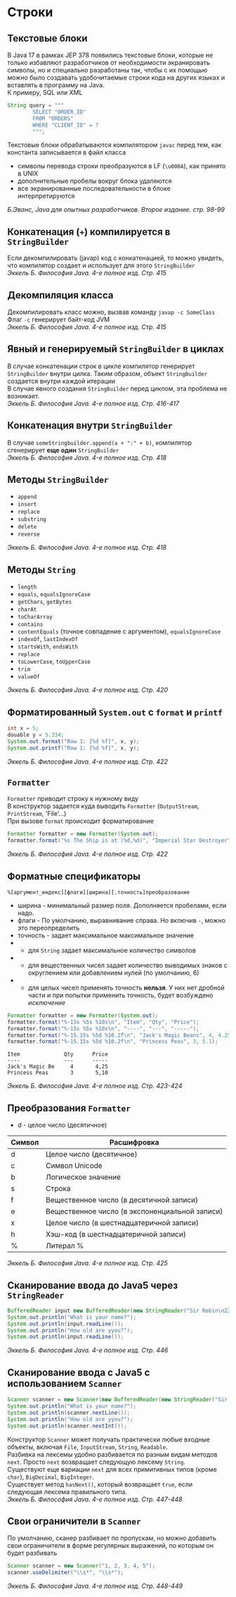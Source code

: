 # Строки
## Текстовые блоки
В Java 17 в рамках JEP 378 появились текстовые блоки, которые не только избавляют разработчиков от необходимости экранировать символы, но и специально разработаны так, чтобы с их помощью можно было создавать удобочитаемые строки кода на других языках и вставлять в программу на Java.\
К примеру, SQL или XML
```java
String query = """
        SELECT "ORDER_ID"
        FROM "ORDERS"
        WHERE "CLIENT_ID" = ?
        """;
```
Текстовые блоки обрабатываются компилятором `javac` перед тем, как константа записывается в файл класса
- символы перевода строки преобразуются в LF (`\u000A`), как принято в UNIX
- дополнительные пробелы вокруг блока удаляются
- все экранированные последовательности в блоке интерпретируются

_Б.Эванс, Java для опытных разработчиков. Второе издание. стр. 98-99_

## Конкатенация (`+`) компилируется в `StringBuilder`
Если декомпилировать (javap) код с конкатенацией, то можно увидеть, что компилятор создает и использует для этого `StringBuilder`<br/>
_Эккель Б. Философия Java. 4-е полное изд. Стр. 415_

## Декомпиляция класса
Декомпилировать класс можно, вызвав команду `javap -c SomeClass`<br/>
Флаг `-c` генерирует байт-код JVM<br/>
_Эккель Б. Философия Java. 4-е полное изд. Стр. 415_

## Явный и генерируемый `StringBuilder` в циклах
В случае конкатенации строк в цикле компилятор генерирует `StringBuilder` внутри цилка. Таким образом, объект `StringBuilder` создается внутри каждой итерации<br/>
В случае явного создания `StringBuilder` перед циклом, эта проблема не возникает.<br/>
_Эккель Б. Философия Java. 4-е полное изд. Стр. 416-417_

## Конкатенация внутри `StringBuilder`
В случае `someStringbuilder.append(a + ":" + b)`, компилятор сгенерирует **еще один** `StringBuilder`<br/>
_Эккель Б. Философия Java. 4-е полное изд. Стр. 418_

## Методы `StringBuilder`
* `append`
* `insert`
* `replace`
* `substring`
* `delete`
* `reverse`

_Эккель Б. Философия Java. 4-е полное изд. Стр. 418_

## Методы `String`
* `length`
* `equals`, `equalsIgnoreCase`
* `getChars`, `getBytes`
* `charAt`
* `toCharArray`
* `contains`
* `contentEquals` (точное совпадение с аргументом), `equalsIgnoreCase`
* `indexOf`, `lastIndexOf`
* `startsWith`, `endsWith`
* `replace`
* `toLowerCase`, `toUpperCase`
* `trim`
* `valueOf`

_Эккель Б. Философия Java. 4-е полное изд. Стр. 420_

## Форматированный `System.out` с `format` и `printf`
```java
int x = 5;
douable y = 5.334;
System.out.format("Row 1: [%d %f]", x, y);
System.out.printf("Row 1: [%d %f]", x, y);
```
_Эккель Б. Философия Java. 4-е полное изд. Стр. 422_

## `Formatter`
`Formatter` приводит строку к нужному виду<br/>
В конструктор задается куда выводить `Formatter` (`OutputStream`, `PrintStream`, 'File'...)<br/>
При вызове `format` происходит форматирование
```java
Formatter formatter = new Formatter(System.out);
formatter.format("%s The Ship is at (%d,%d)", "Imperial Star Destroyer", 4, 8);
```
_Эккель Б. Философия Java. 4-е полное изд. Стр. 422_

## Форматные спецификаторы
`%[аргумент_индекс][флаги][ширина][.точность]преобразование`<br/>
* ширина - минимальный размер поля. Дополняется пробелами, если надо.
* флаги - По умолчанию, выравнивание справа. Но включив `-`, можно это переопределить
* точность - задает максимальное максимальное значение
* * для `String` задает максимальное количество символов
* * для вещественных чисел задает количество выводимых знаков с округлением или добавлением нулей (по умолчанию, 6)
* * для целых чисел применять точность **нельзя**. У них нет дробной части и при попытки применить точность, будет возбуждено _исключение_

```java
Formatter formatter = new Formatter(System.out);
formatter.format("%-15s %5s %10s\n", "Item", "Qty", "Price");
formatter.format("%-15s %5s %10s\n", "----", "---", "-----");
formatter.format("%-15.15s %5d %10.2f\n", "Jack's Magic Beans", 4, 4.25);
formatter.format("%-15.15s %5d %10.2f\n", "Princess Peas", 3, 5.1);
```
```
Item              Qty      Price
----              ---      -----
Jack's Magic Be     4       4,25
Princess Peas       3       5,10
```
_Эккель Б. Философия Java. 4-е полное изд. Стр. 423-424_

## Преобразования `Formatter`
* d - целое число (десятичное)

Символ | Расшифровка
-------|------------
d | Целое число (десятичное)
c | Символ Unicode
b | Логическое значение
s | Строка
f | Вещественное число (в десятичной записи)
e | Вещественное число (в экспоненциальной записи)
x | Целое число (в шестнадцатеричной записи)
h | Хэш-код (в шестнадцатеричной записи)
% | Литерал %

_Эккель Б. Философия Java. 4-е полное изд. Стр. 425_

## Сканирование ввода до Java5 через `StringReader`
```java
BufferedReader input new BufferedReader(new StringReader("Sir Robin\n22"));
System.out.println("What is your name?");
System.out.println(input.readLine());
System.out.println("How old are yyou?");
System.out.println(input.readLine());
```
_Эккель Б. Философия Java. 4-е полное изд. Стр. 446_

## Сканирование ввода c Java5 с использованием `Scanner`
```java
Scanner scanner = new Scanner(new BufferedReader(new StringReader("Sir Robin\n22")));
System.out.println("What is your name?");
System.out.println(scanner.nextLine());
System.out.println("How old are yyou?");
System.out.println(scanner.nextInt());
```
Конструктор `Scanner` может получать практически любые входные объекты, включая `File`, `InputStream`, `String`, `Readable`.<br/>
Разбивка на лексемы удобно разбивается по разным видам методов `next`. Просто `next` возвращает следующую лексему `String`.<br/>
Существуют еще вариации `next` для всех примитивных типов (кроме `char`), `BigDecimal`, `BigInteger`.<br/>
Существует метод `hasNext()`, который возвращает `true`, если следующая лексема правильного типа.<br/>
_Эккель Б. Философия Java. 4-е полное изд. Стр. 447-448_

## Свои ограничители в `Scanner`
По умолчанию, сканер разбивает по пропускам, но можно добавить свои ограничители в форме регулярных выражений, по которым он будет разбивать
```java
Scanner scanner = new Scanner("1, 2, 3, 4, 5");
scanner.useDelimiter("\\s*", "\\s*");
```
_Эккель Б. Философия Java. 4-е полное изд. Стр. 448-449_